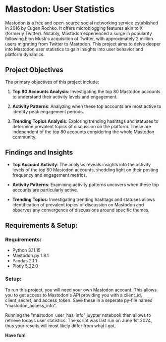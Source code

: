 # Mastodon: User Statistics

[Mastodon](https://joinmastodon.org/) is a free and open-source social networking service established in 2016 by Eugen Rochko. It offers microblogging features akin to X (formerly Twitter). Notably, Mastodon experienced a surge in popularity following Elon Musk's acquisition of Twitter, with approximately 2 million users migrating from Twitter to Mastodon. This project aims to delve deeper into Mastodon user statistics to gain insights into user behavior and platform dynamics.

## Project Objectives

The primary objectives of this project include:

1. **Top 80 Accounts Analysis**: Investigating the top 80 Mastodon accounts to understand their activity levels and engagement.
   
2. **Activity Patterns**: Analyzing when these top accounts are most active to identify peak engagement periods.
   
3. **Trending Topics Analysis**: Exploring trending hashtags and statuses to determine prevalent topics of discussion on the platform. These are independent of the top 80 accounts considering the whole Mastodon community.

## Findings and Insights

- **Top Account Activity**: The analysis reveals insights into the activity levels of the top 80 Mastodon accounts, shedding light on their posting frequency and engagement metrics.
  
- **Activity Patterns**: Examining activity patterns uncovers when these top accounts are particularly active.
  
- **Trending Topics**: Investigating trending hashtags and statuses allows identification of prevalent topics of discussion on Mastodon and observes any convergence of discussions around specific themes.

## Requirements & Setup:
### Requirements:
- Python 3.11.15
- Mastodon.py 1.8.1
- Pandas 2.1.1
- Plotly 5.22.0

### Setup:
To run this project, you will need your own Mastodon account. This allows you to get access to Mastodon's API providing you with a client_id, client_secret, and access_token. Save these in a seperate py-file named "mastodon_access_info". 

Running the "mastodon_user_has_info" juypter notebook then allows to retrieve todays user statistics. The script was last run on June 1st 2024, thus your results will most likely differ from what I got.

**Have fun!**